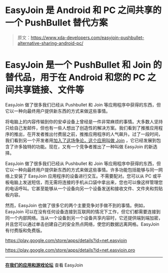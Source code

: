 # EasyJoin 是 Android 和 PC 之间共享的一个 PushBullet 替代方案

> 原文：<https://www.xda-developers.com/easyjoin-pushbullet-alternative-sharing-android-pc/>

# EasyJoin 是一个 PushBullet 和 Join 的替代品，用于在 Android 和您的 PC 之间共享链接、文件等

EasyJoin 做了很多我们已经从 Pushbullet 和 Join 等应用程序中获得的东西，但它以一种向最终用户提供新东西的方式来做这些事情。

将电脑上的内容传输到你的安卓设备上曾经是一件非常麻烦的事情。大多数人坚持只给自己发邮件，但也有一些人想出了创造性的解决方案。我们看到了推推应用程序的推出，在开发者推出付费层之前，推推应用程序的人气飙升。过了一段时间，我们看到另一个开发者用[加入了这场争论，这个应用叫做 Join](https://www.xda-developers.com/join-2-0-ifttt-remote-actions/) ，它已经发展到包含了许多独特的功能。现在，又有一个竞争者推出了一种叫做 EasyJoin 的新选择。

EasyJoin 做了很多我们已经从 Pushbullet 和 Join 等应用程序中获得的东西，但它以一种向最终用户提供新东西的方式来做这些事情。许多功能包括能够与同一网络上安装了 EasyJoin 应用程序的设备进行交互。不需要配对。您可以从 PC 或平板电脑上发送短信，而无需将连接的手机从口袋中拿出来，您也可以像这样管理您的电话呼叫。它甚至能够从一个设备向另一个设备发送和接收文件、文件夹和剪贴板内容。

然而，EasyJoin 也做了很多它的两个主要竞争对手做不到的事情。例如，EasyJoin 可以在没有任何设备连接到互联网的情况下工作，但它们都需要连接到同一个内部网络。当从一个设备到另一个设备共享内容时，它还提供端到端加密，并且您可以通过单击创建自己的安全热点网络，使您的数据远离网格。EasyJoin 有付费版和免费版。

https://play.google.com/store/apps/details?id=net.easyjoin

https://play.google.com/store/apps/details?id=net.easyjoin.pro

* * *

[**在我们的应用和游戏论坛**](https://forum.xda-developers.com/android/apps-games/app-easyjoin-v1-0-connects-network-t3638988) 查看 EasyJoin